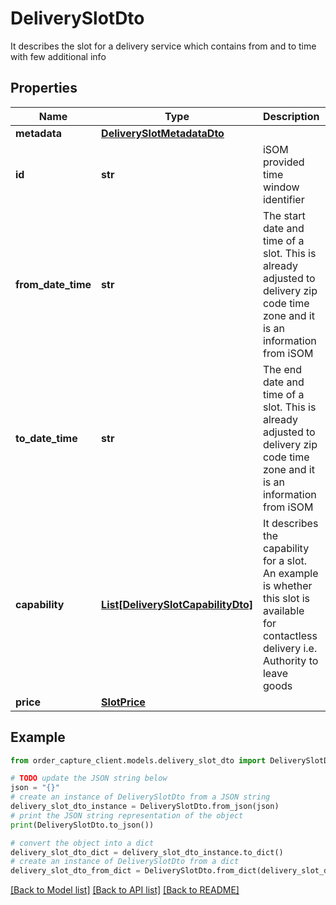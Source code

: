 # DeliverySlotDto

It describes the slot for a delivery service which contains from and to time with few additional info

## Properties

Name | Type | Description | Notes
------------ | ------------- | ------------- | -------------
**metadata** | [**DeliverySlotMetadataDto**](DeliverySlotMetadataDto.md) |  | [optional] 
**id** | **str** | iSOM provided time window identifier | [optional] 
**from_date_time** | **str** | The start date and time of a slot. This is already adjusted to delivery zip code time zone and it is an information from iSOM | [optional] 
**to_date_time** | **str** | The end date and time of a slot. This is already adjusted to delivery zip code time zone and it is an information from iSOM | [optional] 
**capability** | [**List[DeliverySlotCapabilityDto]**](DeliverySlotCapabilityDto.md) | It describes the capability for a slot. An example is whether this slot is available for contactless delivery i.e. Authority to leave goods | [optional] 
**price** | [**SlotPrice**](SlotPrice.md) |  | [optional] 

## Example

```python
from order_capture_client.models.delivery_slot_dto import DeliverySlotDto

# TODO update the JSON string below
json = "{}"
# create an instance of DeliverySlotDto from a JSON string
delivery_slot_dto_instance = DeliverySlotDto.from_json(json)
# print the JSON string representation of the object
print(DeliverySlotDto.to_json())

# convert the object into a dict
delivery_slot_dto_dict = delivery_slot_dto_instance.to_dict()
# create an instance of DeliverySlotDto from a dict
delivery_slot_dto_from_dict = DeliverySlotDto.from_dict(delivery_slot_dto_dict)
```
[[Back to Model list]](../README.md#documentation-for-models) [[Back to API list]](../README.md#documentation-for-api-endpoints) [[Back to README]](../README.md)


